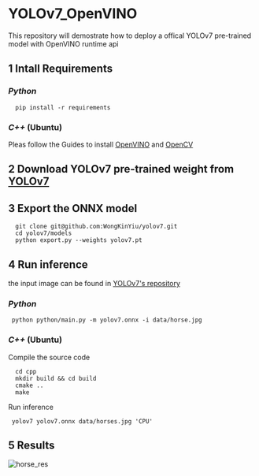 # YOLOv7_OpenVINO
This repository will demostrate how to deploy a offical YOLOv7 pre-trained model with OpenVINO runtime api
## 1 Intall Requirements
### ***Python***
```shell
  pip install -r requirements
 ```

### ***C++*** (Ubuntu)
Pleas follow the Guides to install [OpenVINO](https://docs.openvino.ai/latest/openvino_docs_install_guides_installing_openvino_linux.html#install-openvino) and [OpenCV](https://docs.opencv.org/4.x/d7/d9f/tutorial_linux_install.html)

## 2 Download YOLOv7 pre-trained weight from [YOLOv7](https://github.com/WongKinYiu/yolov7)

## 3 Export the ONNX model
```shell
  git clone git@github.com:WongKinYiu/yolov7.git
  cd yolov7/models
  python export.py --weights yolov7.pt
 ```
 
## 4 Run inference
 the input image can be found in [YOLOv7's repository](https://github.com/WongKinYiu/yolov7/blob/main/inference/images/horses.jpg)
 ### ***Python***
 ```shell
  python python/main.py -m yolov7.onnx -i data/horse.jpg
 ```

 ### ***C++*** (Ubuntu)
Compile the source code
```shell
  cd cpp
  mkdir build && cd build
  cmake ..
  make
 ```
 Run inference
 ```shell
  yolov7 yolov7.onnx data/horses.jpg 'CPU'
 ```
## 5 Results
 
 ![horse_res](https://user-images.githubusercontent.com/91237924/179361905-44fcd4ac-7a9e-41f0-bd07-b6cf07245c04.jpg)
